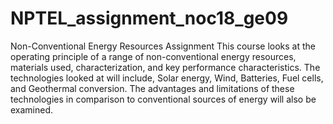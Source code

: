 # NPTEL_assignment_noc18_ge09
Non-Conventional Energy Resources Assignment
This course looks at the operating principle of a range of non-conventional energy resources,
materials used, characterization, and key performance characteristics. The technologies looked
at will include, Solar energy, Wind, Batteries, Fuel cells, and Geothermal conversion. 
The advantages and limitations of these technologies in comparison to conventional sources of energy will also be examined.
